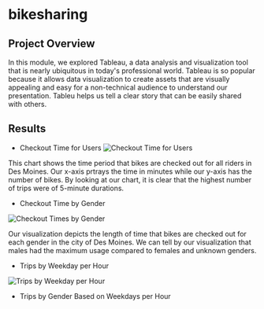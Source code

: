 # bikesharing

## Project Overview

In this module, we explored Tableau, a data analysis and visualization tool that is nearly ubiquitous in today's professional world. Tableau is so popular because it allows data visualization to create assets that are visually appealing and easy for a non-technical audience to understand our presentation. Tableu helps us tell a clear story that can be easily shared with others.

## Results
* Checkout Time for Users
![Checkout Time for Users](https://user-images.githubusercontent.com/111805716/213967553-1b9d13d2-7844-497b-8f00-220ed2d8a247.png)

This chart shows the time period that bikes are checked out for all riders in Des Moines. Our x-axis prtrays the time in minutes while our y-axis has the number of bikes. By looking at our chart, it is clear that the highest number of trips were of 5-minute durations.


* Checkout Time by Gender

![Checkout Times by Gender](https://user-images.githubusercontent.com/111805716/213967665-ad7aff64-4fb2-41cd-b5b5-bdd8ccee2989.png)

Our visualization depicts the length of time that bikes are checked out for each gender in the city of Des Moines. We can tell by our visualization that males had the maximum usage compared to females and unknown genders.

* Trips by Weekday per Hour

![Trips by Weekday per Hour](https://user-images.githubusercontent.com/111805716/213967818-a2d7004a-2f2d-478d-9e55-18728029aef5.png)

* Trips by Gender Based on Weekdays per Hour
